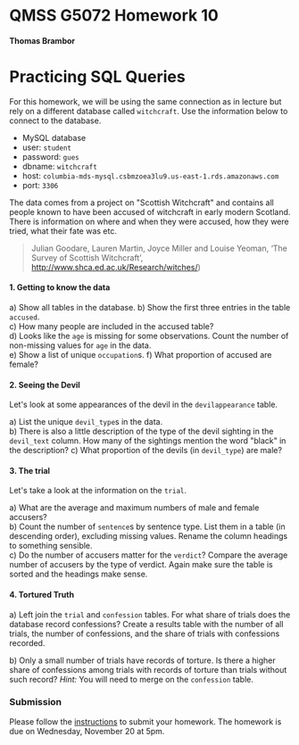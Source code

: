 # QMSS G5072 Homework 10
#### Thomas Brambor 

Practicing SQL Queries
============================

For this homework, we will be using the same connection as in lecture but rely on a different database called `witchcraft`. Use the information below to connect to the database.

  - MySQL database
  - user: `student`
  - password: `gues`
  - dbname: `witchcraft`
  - host: `columbia-mds-mysql.csbmzoea3lu9.us-east-1.rds.amazonaws.com`
  - port: `3306`

The data comes from a project on "Scottish Witchcraft" and contains all people known to have been accused of witchcraft in early modern Scotland. There is information on where and when they were accused, how they were tried, what their fate was etc.

>Julian Goodare, Lauren Martin, Joyce Miller and Louise Yeoman, ‘The Survey of Scottish Witchcraft’, http://www.shca.ed.ac.uk/Research/witches/) 

#### 1. Getting to know the data

a) Show all tables in the database.
b) Show the first three entries in the table `accused`.    
c) How many people are included in the accused table?   
d) Looks like the `age` is missing for some observations. Count the number of non-missing values for `age` in the data.  
e) Show a list of unique `occupation`s.
f) What proportion of accused are female?

#### 2. Seeing the Devil

Let's look at some appearances of the devil in the `devilappearance` table.

a) List the unique `devil_type`s in the data.  
b) There is also a little description of the type of the devil sighting in the `devil_text` column. How many of the sightings mention the word "black" in the description?
c) What proportion of the devils (in `devil_type`) are male? 

#### 3. The trial

Let's take a look at the information on the `trial`.

a) What are the average and maximum numbers of male and female accusers?  
b) Count the number of `sentence`s by sentence type. List them in a table (in descending order), excluding missing values. Rename the column headings to something sensible.  
c) Do the number of accusers matter for the `verdict`? Compare the average number of accusers by the type of verdict. Again make sure the table is sorted and the headings make sense. 

#### 4. Tortured Truth

a) Left join the `trial` and `confession` tables. For what share of trials does the database record confessions? Create a results table with the number of all trials, the number of confessions, and the share of trials with confessions recorded.

b) Only a small number of trials have records of torture. Is there a higher share of confessions among trials with records of torture than trials without such record? _Hint:_ You will need to merge on the `confession` table. 


### Submission

Please follow the [instructions](/Exercises/homework_submission_instructions.md) to submit your homework. The homework is due on Wednesday, November 20 at 5pm.
